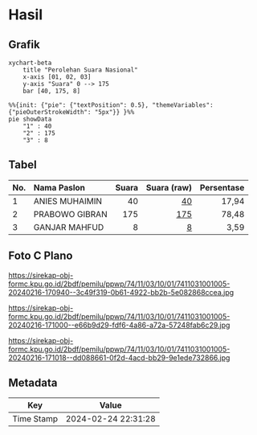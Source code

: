 # Hasil

## Grafik

```mermaid
xychart-beta
    title "Perolehan Suara Nasional"
    x-axis [01, 02, 03]
    y-axis "Suara" 0 --> 175
    bar [40, 175, 8]
```

```mermaid
%%{init: {"pie": {"textPosition": 0.5}, "themeVariables": {"pieOuterStrokeWidth": "5px"}} }%%
pie showData
    "1" : 40
    "2" : 175
    "3" : 8
```

## Tabel

| No. | Nama Paslon    | Suara | Suara (raw) | Persentase |
|:--- |:-------------- | -----:| -----------:| ----------:|
| 1   | ANIES MUHAIMIN | 40    | [40][p-1]   | 17,94      |
| 2   | PRABOWO GIBRAN | 175   | [175][p-2]  | 78,48      |
| 3   | GANJAR MAHFUD  | 8     | [8][p-3]    | 3,59       |


[p-1]: https://github.com/gigit-pemilu/pemilu-2024/blob/main/pilpres/hitung-suara/sub/74-sulawesi-tenggara/sub/11-kolaka-timur/sub/03-ladongi/sub/1001-ladongi/sub/005-tps/sub/paslon-1.txt
[p-2]: https://github.com/gigit-pemilu/pemilu-2024/blob/main/pilpres/hitung-suara/sub/74-sulawesi-tenggara/sub/11-kolaka-timur/sub/03-ladongi/sub/1001-ladongi/sub/005-tps/sub/paslon-2.txt
[p-3]: https://github.com/gigit-pemilu/pemilu-2024/blob/main/pilpres/hitung-suara/sub/74-sulawesi-tenggara/sub/11-kolaka-timur/sub/03-ladongi/sub/1001-ladongi/sub/005-tps/sub/paslon-3.txt

## Foto C Plano

https://sirekap-obj-formc.kpu.go.id/2bdf/pemilu/ppwp/74/11/03/10/01/7411031001005-20240216-170940--3c49f319-0b61-4922-bb2b-5e082868ccea.jpg

https://sirekap-obj-formc.kpu.go.id/2bdf/pemilu/ppwp/74/11/03/10/01/7411031001005-20240216-171000--e66b9d29-fdf6-4a86-a72a-57248fab6c29.jpg

https://sirekap-obj-formc.kpu.go.id/2bdf/pemilu/ppwp/74/11/03/10/01/7411031001005-20240216-171018--dd088661-0f2d-4acd-bb29-9e1ede732866.jpg


## Metadata

| Key        | Value               |
| ---------- | ------------------- |
| Time Stamp | 2024-02-24 22:31:28 |



